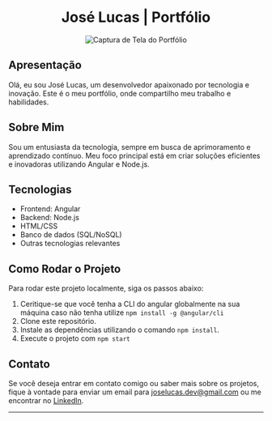 <h1 align="center">José Lucas | Portfólio</h1>
<p align="center">
  <img src="https://github.com/JoseLucasdevv/portfolio-project/assets/103385583/137bb908-23aa-448a-a920-f48b5784db88" alt="Captura de Tela do Portfólio">
</p>



## Apresentação

Olá, eu sou José Lucas, um desenvolvedor apaixonado por tecnologia e inovação. Este é o meu portfólio, onde compartilho meu trabalho e habilidades.

## Sobre Mim

Sou um entusiasta da tecnologia, sempre em busca de aprimoramento e aprendizado contínuo. Meu foco principal está em criar soluções eficientes e inovadoras utilizando Angular e Node.js.

## Tecnologias

- Frontend: Angular
- Backend: Node.js
- HTML/CSS
- Banco de dados (SQL/NoSQL)
- Outras tecnologias relevantes

## Como Rodar o Projeto

Para rodar este projeto localmente, siga os passos abaixo:
1. Ceritique-se que você tenha a CLI do angular globalmente na sua máquina caso não tenha utilize `npm install -g @angular/cli`
2. Clone este repositório.
3. Instale as dependências utilizando o comando `npm install`.
4. Execute o projeto com `npm start`

## Contato

Se você deseja entrar em contato comigo ou saber mais sobre os projetos, fique à vontade para enviar um email para joselucas.dev@gmail.com ou me encontrar no [LinkedIn](https://www.linkedin.com/in/joselucasdev/).

---
